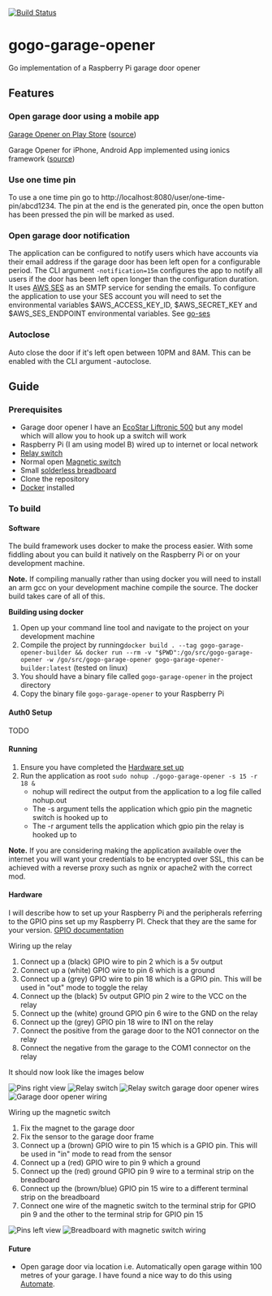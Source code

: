 [![Build Status](https://travis-ci.org/benjefferies/gogo-garage-opener.svg?branch=master)](https://travis-ci.org/benjefferies/gogo-garage-opener)
# gogo-garage-opener
Go implementation of a Raspberry Pi garage door opener

## Features

### Open garage door using a mobile app

[Garage Opener on Play Store](https://play.google.com/store/apps/details?id=uk.echosoft.garageopener&hl=en_GB) ([source](https://github.com/benjefferies/gogo-garage-opener-android))

Garage Opener for iPhone, Android App implemented using ionics framework ([source](https://github.com/benjefferies/gogo-garage-opener-ui))

### Use one time pin

To use a one time pin go to http://localhost:8080/user/one-time-pin/abcd1234. The pin at the end is the generated pin, once the open button has been pressed the pin will be marked as used.

### Open garage door notification
The application can be configured to notify users which have accounts via their email address if the garage door has been left open for a configurable period.
The CLI argument `-notification=15m` configures the app to notify all users if the door has been left open longer than the configuration duration.
It uses [AWS SES](https://aws.amazon.com/documentation/ses/) as an SMTP service for sending the emails.
To configure the application to use your SES account you will need to set the environmental variables $AWS_ACCESS_KEY_ID, $AWS_SECRET_KEY and $AWS_SES_ENDPOINT environmental variables. See [go-ses](https://github.com/sourcegraph/go-ses#running-tests)

### Autoclose
Auto close the door if it's left open between 10PM and 8AM. This can be enabled with the CLI argument -autoclose.

## Guide
### Prerequisites

* Garage door opener I have an [EcoStar Liftronic 500](https://www.amazon.co.uk/gp/product/B00520C7M2/ref=oh_aui_detailpage_o03_s00?ie=UTF8&psc=1) but any model which will allow you to hook up a switch will work
* Raspberry Pi (I am using model B) wired up to internet or local network
* [Relay switch](https://www.amazon.co.uk/gp/product/B00J4FTWO2/ref=oh_aui_detailpage_o00_s00?ie=UTF8&psc=1)
* Normal open [Magnetic switch](https://www.amazon.co.uk/gp/product/B0056K5ZC2/ref=oh_aui_detailpage_o00_s00?ie=UTF8&psc=1)
* Small [solderless breadboard](https://www.amazon.co.uk/gp/product/B0040Z4QGA/ref=oh_aui_detailpage_o09_s00?ie=UTF8&psc=1)
* Clone the repository
* [Docker](https://docs.docker.com/engine/installation/) installed

### To build

#### Software
The build framework uses docker to make the process easier. With some fiddling about you can build it natively on the Raspberry Pi or on your development machine.

**Note.** If compiling manually rather than using docker you will need to install an arm gcc on your development machine compile the source. The docker build takes care of all of this.

**Building using docker**

1. Open up your command line tool and navigate to the project on your development machine
1. Compile the project by running`docker build . --tag gogo-garage-opener-builder && docker run --rm -v "$PWD":/go/src/gogo-garage-opener -w /go/src/gogo-garage-opener gogo-garage-opener-builder:latest` (tested on linux)
1. You should have a binary file called `gogo-garage-opener` in the project directory
1. Copy the binary file `gogo-garage-opener` to your Raspberry Pi

#### Auth0 Setup
TODO

#### Running

1. Ensure you have completed the [Hardware set up](#hardware)
1. Run the application as root `sudo nohup ./gogo-garage-opener -s 15 -r 18 &`
    * nohup will redirect the output from the application to a log file called nohup.out
    * The -s argument tells the application which gpio pin the magnetic switch is hooked up to
    * The -r argument tells the application which gpio pin the relay is hooked up to
    
**Note.** If you are considering making the application available over the internet you will want your credentials to be encrypted over SSL, this can be achieved with a reverse proxy such as ngnix or apache2 with the correct mod.

#### Hardware

I will describe how to set up your Raspberry Pi and the peripherals referring to the GPIO pins set up my Raspberry PI. Check that they are the same for your version. [GPIO documentation](https://www.raspberrypi.org/documentation/usage/gpio/)

Wiring up the relay

1. Connect up a (black) GPIO wire to pin 2 which is a 5v output
1. Connect up a (white) GPIO wire to pin 6 which is a ground
1. Connect up a (grey) GPIO wire to pin 18 which is a GPIO pin. This will be used in "out" mode to toggle the relay
1. Connect up the (black) 5v output GPIO pin 2 wire to the VCC on the relay
1. Connect up the (white) ground GPIO pin 6 wire to the GND on the relay
1. Connect up the (grey) GPIO pin 18 wire to IN1 on the relay
1. Connect the positive from the garage door to the NO1 connector on the relay
1. Connect the negative from the garage to the COM1 connector on the relay

It should now look like the images below

![Pins right view](img/pin1.jpg)
![Relay switch](img/relay1.jpg)
![Relay switch garage door opener wires](img/relay2.jpg)
![Garage door opener wiring](img/door_opener.jpg)

Wiring up the magnetic switch

1. Fix the magnet to the garage door
1. Fix the sensor to the garage door frame
1. Connect up a (brown) GPIO wire to pin 15 which is a GPIO pin. This will be used in "in" mode to read from the sensor
1. Connect up a (red) GPIO wire to pin 9 which a ground
1. Connect up the (red) ground GPIO pin 9 wire to a terminal strip on the breadboard
1. Connect up the (brown/blue) GPIO pin 15 wire to a different terminal strip on the breadboard
1. Connect one wire of the magnetic switch to the terminal strip for GPIO pin 9 and the other to the terminal strip for GPIO pin 15

![Pins left view](./img/pin2.jpg)
![Breadboard with magnetic switch wiring](img/breadboard.jpg)

#### Future

* Open garage door via location i.e. Automatically open garage within 100 metres of your garage. I have found a nice way to do this using [Automate](http://llamalab.com/automate/).
